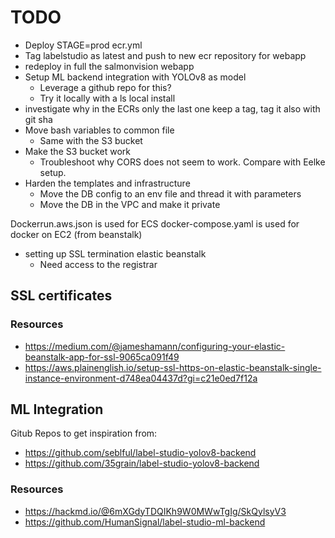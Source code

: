 # TODO

- Deploy STAGE=prod ecr.yml
- Tag labelstudio as latest and push to new ecr repository for webapp
- redeploy in full the salmonvision webapp
- Setup ML backend integration with YOLOv8 as model
  - Leverage a github repo for this?
  - Try it locally with a ls local install
- investigate why in the ECRs only the last one keep a tag, tag it also with git sha
- Move bash variables to common file
  - Same with the S3 bucket
- Make the S3 bucket work
  - Troubleshoot why CORS does not seem to work. Compare with Eelke setup.
- Harden the templates and infrastructure
  - Move the DB config to an env file and thread it with parameters
  - Move the DB in the VPC and make it private

Dockerrun.aws.json is used for ECS
docker-compose.yaml is used for docker on EC2 (from beanstalk)
- setting up SSL termination elastic beanstalk
  - Need access to the registrar

## SSL certificates

### Resources

- https://medium.com/@jameshamann/configuring-your-elastic-beanstalk-app-for-ssl-9065ca091f49
- https://aws.plainenglish.io/setup-ssl-https-on-elastic-beanstalk-single-instance-environment-d748ea04437d?gi=c21e0ed7f12a

## ML Integration

Gitub Repos to get inspiration from:
- https://github.com/seblful/label-studio-yolov8-backend
- https://github.com/35grain/label-studio-yolov8-backend

### Resources

- https://hackmd.io/@6mXGdyTDQIKh9W0MWwTgIg/SkQylsyV3
- https://github.com/HumanSignal/label-studio-ml-backend
